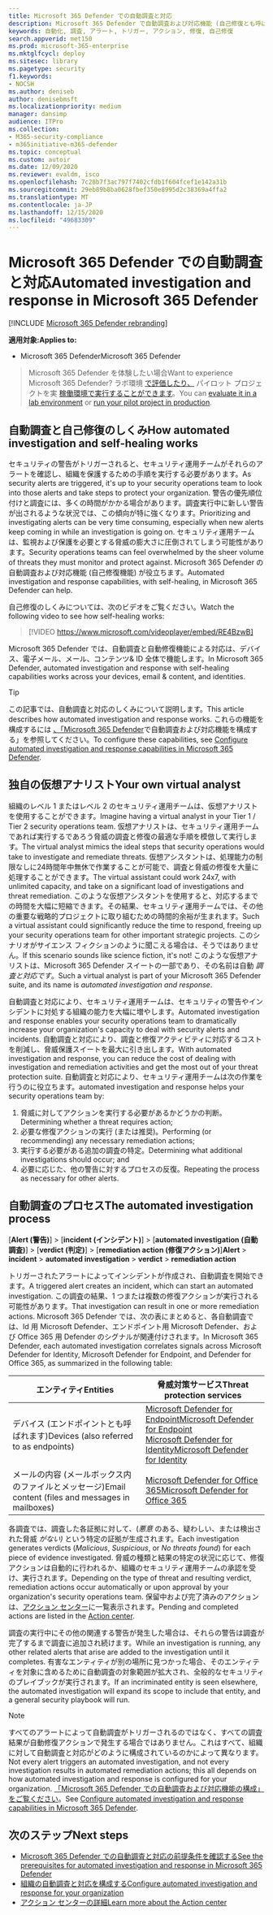 ```yaml
---
title: Microsoft 365 Defender での自動調査と対応
description: Microsoft 365 Defender で自動調査および対応機能 (自己修復とも呼ばれる) の概要を確認する
keywords: 自動化, 調査, アラート, トリガー, アクション, 修復, 自己修復
search.appverid: met150
ms.prod: microsoft-365-enterprise
ms.mktglfcycl: deploy
ms.sitesec: library
ms.pagetype: security
f1.keywords:
- NOCSH
ms.author: deniseb
author: denisebmsft
ms.localizationpriority: medium
manager: dansimp
audience: ITPro
ms.collection:
- M365-security-compliance
- m365initiative-m365-defender
ms.topic: conceptual
ms.custom: autoir
ms.date: 12/09/2020
ms.reviewer: evaldm, isco
ms.openlocfilehash: 7c28b7f3ac797f7402cfdb1f604fcef1e142a31b
ms.sourcegitcommit: 29eb89b8ba0628fbef350e8995d2c38369a4ffa2
ms.translationtype: MT
ms.contentlocale: ja-JP
ms.lasthandoff: 12/15/2020
ms.locfileid: "49683309"
---
```

# <a name="automated-investigation-and-response-in-microsoft-365-defender"></a><span data-ttu-id="ac039-104">Microsoft 365 Defender での自動調査と対応</span><span class="sxs-lookup"><span data-stu-id="ac039-104">Automated investigation and response in Microsoft 365 Defender</span></span>

[!INCLUDE [Microsoft 365 Defender rebranding](../includes/microsoft-defender.md)]


<span data-ttu-id="ac039-105">**適用対象:**</span><span class="sxs-lookup"><span data-stu-id="ac039-105">**Applies to:**</span></span>
- <span data-ttu-id="ac039-106">Microsoft 365 Defender</span><span class="sxs-lookup"><span data-stu-id="ac039-106">Microsoft 365 Defender</span></span>

> <span data-ttu-id="ac039-107">Microsoft 365 Defender を体験したい場合</span><span class="sxs-lookup"><span data-stu-id="ac039-107">Want to experience Microsoft 365 Defender?</span></span> <span data-ttu-id="ac039-108">ラボ環境 [で評価したり、](https://aka.ms/mtp-trial-lab) パイロット プロジェクトを実 [稼働環境で実行することができます](https://aka.ms/m365d-pilotplaybook)。</span><span class="sxs-lookup"><span data-stu-id="ac039-108">You can [evaluate it in a lab environment](https://aka.ms/mtp-trial-lab) or [run your pilot project in production](https://aka.ms/m365d-pilotplaybook).</span></span>
>

## <a name="how-automated-investigation-and-self-healing-works"></a><span data-ttu-id="ac039-109">自動調査と自己修復のしくみ</span><span class="sxs-lookup"><span data-stu-id="ac039-109">How automated investigation and self-healing works</span></span>

<span data-ttu-id="ac039-110">セキュリティの警告がトリガーされると、セキュリティ運用チームがそれらのアラートを確認し、組織を保護するための手順を実行する必要があります。</span><span class="sxs-lookup"><span data-stu-id="ac039-110">As security alerts are triggered, it's up to your security operations team to look into those alerts and take steps to protect your organization.</span></span> <span data-ttu-id="ac039-111">警告の優先順位付けと調査には、多くの時間がかかる場合があります。調査実行中に新しい警告が出されるような状況では、この傾向が特に強くなります。</span><span class="sxs-lookup"><span data-stu-id="ac039-111">Prioritizing and investigating alerts can be very time consuming, especially when new alerts keep coming in while an investigation is going on.</span></span> <span data-ttu-id="ac039-112">セキュリティ運用チームは、監視および保護を必要とする脅威の膨大さに圧倒されてしまう可能性があります。</span><span class="sxs-lookup"><span data-stu-id="ac039-112">Security operations teams can feel overwhelmed by the sheer volume of threats they must monitor and protect against.</span></span> <span data-ttu-id="ac039-113">Microsoft 365 Defender の自動調査および対応機能 (自己修復機能) が役立ちます。</span><span class="sxs-lookup"><span data-stu-id="ac039-113">Automated investigation and response capabilities, with self-healing, in Microsoft 365 Defender can help.</span></span>

<span data-ttu-id="ac039-114">自己修復のしくみについては、次のビデオをご覧ください。</span><span class="sxs-lookup"><span data-stu-id="ac039-114">Watch the following video to see how self-healing works:</span></span>

> [!VIDEO https://www.microsoft.com/videoplayer/embed/RE4BzwB]

<span data-ttu-id="ac039-115">Microsoft 365 Defender では、自動調査と自動修復機能による対応は、デバイス、電子メール、メール、コンテンツ& ID 全体で機能します。</span><span class="sxs-lookup"><span data-stu-id="ac039-115">In Microsoft 365 Defender, automated investigation and response with self-healing capabilities works across your devices, email & content, and identities.</span></span>
 
> [!TIP]
> <span data-ttu-id="ac039-116">この記事では、自動調査と対応のしくみについて説明します。</span><span class="sxs-lookup"><span data-stu-id="ac039-116">This article describes how automated investigation and response works.</span></span> <span data-ttu-id="ac039-117">これらの機能を構成するには [、「Microsoft 365 Defender](mtp-configure-auto-investigation-response.md)で自動調査および対応機能を構成する」を参照してください。</span><span class="sxs-lookup"><span data-stu-id="ac039-117">To configure these capabilities, see [Configure automated investigation and response capabilities in Microsoft 365 Defender](mtp-configure-auto-investigation-response.md).</span></span>

## <a name="your-own-virtual-analyst"></a><span data-ttu-id="ac039-118">独自の仮想アナリスト</span><span class="sxs-lookup"><span data-stu-id="ac039-118">Your own virtual analyst</span></span>

<span data-ttu-id="ac039-119">組織のレベル 1 またはレベル 2 のセキュリティ運用チームは、仮想アナリストを使用することができます。</span><span class="sxs-lookup"><span data-stu-id="ac039-119">Imagine having a virtual analyst in your Tier 1 / Tier 2 security operations team.</span></span> <span data-ttu-id="ac039-120">仮想アナリストは、セキュリティ運用チームであれば実行するであろう脅威の調査と修復の最適な手順を模倣して実行します。</span><span class="sxs-lookup"><span data-stu-id="ac039-120">The virtual analyst mimics the ideal steps that security operations would take to investigate and remediate threats.</span></span> <span data-ttu-id="ac039-121">仮想アシスタントは、処理能力の制限なしに24時間年中無休で作業することが可能で、調査と脅威の修復を大量に処理することができます。</span><span class="sxs-lookup"><span data-stu-id="ac039-121">The virtual assistant could work 24x7, with unlimited capacity, and take on a significant load of investigations and threat remediation.</span></span> <span data-ttu-id="ac039-122">このような仮想アシスタントを使用すると、対応するまでの時間を大幅に短縮できます。その結果、セキュリティ運用チームでは、その他の重要な戦略的プロジェクトに取り組むための時間的余裕が生まれます。</span><span class="sxs-lookup"><span data-stu-id="ac039-122">Such a virtual assistant could significantly reduce the time to respond, freeing up your security operations team for other important strategic projects.</span></span> <span data-ttu-id="ac039-123">このシナリオがサイエンス フィクションのように聞こえる場合は、そうではありません。</span><span class="sxs-lookup"><span data-stu-id="ac039-123">If this scenario sounds like science fiction, it's not!</span></span> <span data-ttu-id="ac039-124">このような仮想アナリストは、Microsoft 365 Defender スイートの一部であり、その名前は自動 *調査と対応です*。</span><span class="sxs-lookup"><span data-stu-id="ac039-124">Such a virtual analyst is part of your Microsoft 365 Defender suite, and its name is *automated investigation and response*.</span></span>

<span data-ttu-id="ac039-125">自動調査と対応により、セキュリティ運用チームは、セキュリティの警告やインシデントに対処する組織の能力を大幅に増やします。</span><span class="sxs-lookup"><span data-stu-id="ac039-125">Automated investigation and response enables your security operations team to dramatically increase your organization's capacity to deal with security alerts and incidents.</span></span> <span data-ttu-id="ac039-126">自動調査と対応により、調査と修復アクティビティに対応するコストを削減し、脅威保護スイートを最大に引き出します。</span><span class="sxs-lookup"><span data-stu-id="ac039-126">With automated investigation and response, you can reduce the cost of dealing with investigation and remediation activities and get the most out of your threat protection suite.</span></span> <span data-ttu-id="ac039-127">自動調査と対応により、セキュリティ運用チームは次の作業を行うのに役立ちます。</span><span class="sxs-lookup"><span data-stu-id="ac039-127">automated investigation and response helps your security operations team by:</span></span>

1. <span data-ttu-id="ac039-128">脅威に対してアクションを実行する必要があるかどうかの判断。</span><span class="sxs-lookup"><span data-stu-id="ac039-128">Determining whether a threat requires action;</span></span>
2. <span data-ttu-id="ac039-129">必要な修復アクションの実行 (または推奨)。</span><span class="sxs-lookup"><span data-stu-id="ac039-129">Performing (or recommending) any necessary remediation actions;</span></span>
3. <span data-ttu-id="ac039-130">実行する必要がある追加の調査の特定。</span><span class="sxs-lookup"><span data-stu-id="ac039-130">Determining what additional investigations should occur; and</span></span>
4. <span data-ttu-id="ac039-131">必要に応じた、他の警告に対するプロセスの反復。</span><span class="sxs-lookup"><span data-stu-id="ac039-131">Repeating the process as necessary for other alerts.</span></span>

## <a name="the-automated-investigation-process"></a><span data-ttu-id="ac039-132">自動調査のプロセス</span><span class="sxs-lookup"><span data-stu-id="ac039-132">The automated investigation process</span></span>

<span data-ttu-id="ac039-133">[**Alert (警告)**] > [**incident (インシデント)**] > [**automated investigation (自動調査)**] > [**verdict (判定)**] > [**remediation action (修復アクション)**]</span><span class="sxs-lookup"><span data-stu-id="ac039-133">**Alert** > **incident** > **automated investigation** > **verdict** > **remediation action**</span></span>

<span data-ttu-id="ac039-134">トリガーされたアラートによってインシデントが作成され、自動調査を開始できます。</span><span class="sxs-lookup"><span data-stu-id="ac039-134">A triggered alert creates an incident, which can start an automated investigation.</span></span> <span data-ttu-id="ac039-135">この調査の結果、1 つまたは複数の修復アクションが実行される可能性があります。</span><span class="sxs-lookup"><span data-stu-id="ac039-135">That investigation can result in one or more remediation actions.</span></span> <span data-ttu-id="ac039-136">Microsoft 365 Defender では、次の表にまとめると、各自動調査では、Id 用 Microsoft Defender、エンドポイント用 Microsoft Defender、および Office 365 用 Defender のシグナルが関連付けされます。</span><span class="sxs-lookup"><span data-stu-id="ac039-136">In Microsoft 365 Defender, each automated investigation correlates signals across Microsoft Defender for Identity, Microsoft Defender for Endpoint, and Defender for Office 365, as summarized in the following table:</span></span> 

|<span data-ttu-id="ac039-137">エンティティ</span><span class="sxs-lookup"><span data-stu-id="ac039-137">Entities</span></span> |<span data-ttu-id="ac039-138">脅威対策サービス</span><span class="sxs-lookup"><span data-stu-id="ac039-138">Threat protection services</span></span>  |
|---------|---------|
|<span data-ttu-id="ac039-139">デバイス (エンドポイントとも呼ばれます)</span><span class="sxs-lookup"><span data-stu-id="ac039-139">Devices (also referred to as endpoints)</span></span>     |[<span data-ttu-id="ac039-140">Microsoft Defender for Endpoint</span><span class="sxs-lookup"><span data-stu-id="ac039-140">Microsoft Defender for Endpoint</span></span>](https://docs.microsoft.com/windows/security/threat-protection/microsoft-defender-atp/automated-investigations)<br/>[<span data-ttu-id="ac039-141">Microsoft Defender for Identity</span><span class="sxs-lookup"><span data-stu-id="ac039-141">Microsoft Defender for Identity</span></span>](https://docs.microsoft.com/azure-advanced-threat-protection/what-is-atp) |      
|<span data-ttu-id="ac039-142">メールの内容 (メールボックス内のファイルとメッセージ)</span><span class="sxs-lookup"><span data-stu-id="ac039-142">Email content (files and messages in mailboxes)</span></span>     |[<span data-ttu-id="ac039-143">Microsoft Defender for Office 365</span><span class="sxs-lookup"><span data-stu-id="ac039-143">Microsoft Defender for Office 365</span></span>](https://docs.microsoft.com/microsoft-365/security/office-365-security/office-365-atp)         |

<span data-ttu-id="ac039-144">各調査では、調査した各証拠に対して、(*悪意* のある、疑わしい、または検出された脅威 *がない)* という特定の証拠が生成されます。</span><span class="sxs-lookup"><span data-stu-id="ac039-144">Each investigation generates verdicts (*Malicious*, *Suspicious*, or *No threats found*) for each piece of evidence investigated.</span></span> <span data-ttu-id="ac039-145">脅威の種類と結果の特定の状況に応じて、修復アクションは自動的に行われるか、組織のセキュリティ運用チームの承認を受け、実行されます。</span><span class="sxs-lookup"><span data-stu-id="ac039-145">Depending on the type of threat and resulting verdict, remediation actions occur automatically or upon approval by your organization's security operations team.</span></span> <span data-ttu-id="ac039-146">保留中および完了済みのアクションは、[アクション センター](mtp-action-center.md)に一覧表示されます。</span><span class="sxs-lookup"><span data-stu-id="ac039-146">Pending and completed actions are listed in the [Action center](mtp-action-center.md).</span></span>

<span data-ttu-id="ac039-147">調査の実行中にその他の関連する警告が発生した場合は、それらの警告は調査が完了するまで調査に追加され続けます。</span><span class="sxs-lookup"><span data-stu-id="ac039-147">While an investigation is running, any other related alerts that arise are added to the investigation until it completes.</span></span> <span data-ttu-id="ac039-148">有害なエンティティが別の場所に見つかった場合、そのエンティティを対象に含めるために自動調査の対象範囲が拡大され、全般的なセキュリティのプレイブックが実行されます。</span><span class="sxs-lookup"><span data-stu-id="ac039-148">If an incriminated entity is seen elsewhere, the automated investigation will expand its scope to include that entity, and a general security playbook will run.</span></span> 

> [!NOTE]
> <span data-ttu-id="ac039-149">すべてのアラートによって自動調査がトリガーされるのではなく、すべての調査結果が自動修復アクションで発生する場合ではありません。これはすべて、組織に対して自動調査と対応がどのように構成されているのかによって異なります。</span><span class="sxs-lookup"><span data-stu-id="ac039-149">Not every alert triggers an automated investigation, and not every investigation results in automated remediation actions; this all depends on how automated investigation and response is configured for your organization.</span></span> <span data-ttu-id="ac039-150">[「Microsoft 365 Defender での自動調査および対応機能の構成」をご覧ください](mtp-configure-auto-investigation-response.md)。</span><span class="sxs-lookup"><span data-stu-id="ac039-150">See [Configure automated investigation and response capabilities in Microsoft 365 Defender](mtp-configure-auto-investigation-response.md).</span></span>


## <a name="next-steps"></a><span data-ttu-id="ac039-151">次のステップ</span><span class="sxs-lookup"><span data-stu-id="ac039-151">Next steps</span></span>

- [<span data-ttu-id="ac039-152">Microsoft 365 Defender での自動調査と対応の前提条件を確認する</span><span class="sxs-lookup"><span data-stu-id="ac039-152">See the prerequisites for automated investigation and response in Microsoft 365 Defender</span></span>](mtp-configure-auto-investigation-response.md#prerequisites-for-automated-investigation-and-response-in-microsoft-365-defender)
- [<span data-ttu-id="ac039-153">組織の自動調査と対応を構成する</span><span class="sxs-lookup"><span data-stu-id="ac039-153">Configure automated investigation and response for your organization</span></span>](mtp-configure-auto-investigation-response.md)
- [<span data-ttu-id="ac039-154">アクション センターの詳細</span><span class="sxs-lookup"><span data-stu-id="ac039-154">Learn more about the Action center</span></span>](mtp-action-center.md)
